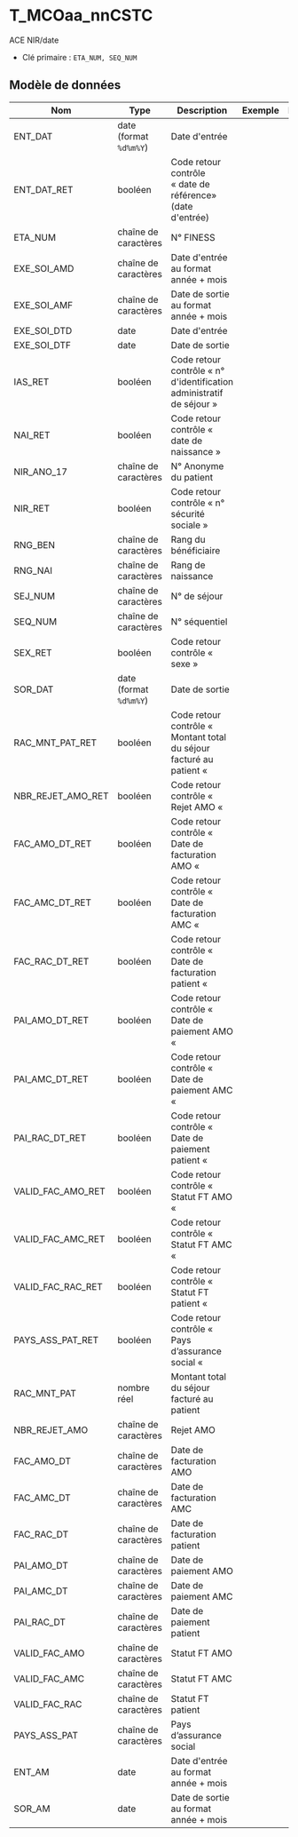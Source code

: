# T_MCOaa_nnCSTC

ACE NIR/date

- Clé primaire : `ETA_NUM, SEQ_NUM`

## Modèle de données

|Nom|Type|Description|Exemple|Propriétés|
|-|-|-|-|-|
|ENT_DAT|date (format `%d%m%Y`)|Date d'entrée|||
|ENT_DAT_RET|booléen|Code retour contrôle « date de référence» (date d'entrée)|||
|ETA_NUM|chaîne de caractères|N° FINESS|||
|EXE_SOI_AMD|chaîne de caractères|Date d'entrée au format année + mois|||
|EXE_SOI_AMF|chaîne de caractères|Date de sortie au format année + mois|||
|EXE_SOI_DTD|date|Date d'entrée|||
|EXE_SOI_DTF|date|Date de sortie|||
|IAS_RET|booléen|Code retour contrôle « n° d'identification administratif de séjour »|||
|NAI_RET|booléen|Code retour contrôle « date de naissance »|||
|NIR_ANO_17|chaîne de caractères|N° Anonyme du patient|||
|NIR_RET|booléen|Code retour contrôle « n° sécurité sociale »|||
|RNG_BEN|chaîne de caractères|Rang du bénéficiaire|||
|RNG_NAI|chaîne de caractères|Rang de naissance|||
|SEJ_NUM|chaîne de caractères|N° de séjour|||
|SEQ_NUM|chaîne de caractères|N° séquentiel|||
|SEX_RET|booléen|Code retour contrôle « sexe »|||
|SOR_DAT|date (format `%d%m%Y`)|Date de sortie|||
|RAC_MNT_PAT_RET|booléen|Code retour contrôle « Montant total du séjour facturé au patient «|||
|NBR_REJET_AMO_RET|booléen|Code retour contrôle « Rejet AMO «|||
|FAC_AMO_DT_RET|booléen|Code retour contrôle « Date de facturation AMO «|||
|FAC_AMC_DT_RET|booléen|Code retour contrôle « Date de facturation AMC «|||
|FAC_RAC_DT_RET|booléen|Code retour contrôle « Date de facturation patient «|||
|PAI_AMO_DT_RET|booléen|Code retour contrôle « Date de paiement AMO «|||
|PAI_AMC_DT_RET|booléen|Code retour contrôle « Date de paiement AMC «|||
|PAI_RAC_DT_RET|booléen|Code retour contrôle « Date de paiement patient «|||
|VALID_FAC_AMO_RET|booléen|Code retour contrôle « Statut FT AMO «|||
|VALID_FAC_AMC_RET|booléen|Code retour contrôle « Statut FT AMC «|||
|VALID_FAC_RAC_RET|booléen|Code retour contrôle « Statut FT patient «|||
|PAYS_ASS_PAT_RET|booléen|Code retour contrôle « Pays d’assurance social «|||
|RAC_MNT_PAT|nombre réel|Montant total du séjour facturé au patient|||
|NBR_REJET_AMO|chaîne de caractères|Rejet AMO|||
|FAC_AMO_DT|chaîne de caractères|Date de facturation AMO|||
|FAC_AMC_DT|chaîne de caractères|Date de facturation AMC|||
|FAC_RAC_DT|chaîne de caractères|Date de facturation patient|||
|PAI_AMO_DT|chaîne de caractères|Date de paiement AMO|||
|PAI_AMC_DT|chaîne de caractères|Date de paiement AMC|||
|PAI_RAC_DT|chaîne de caractères|Date de paiement patient|||
|VALID_FAC_AMO|chaîne de caractères|Statut FT AMO|||
|VALID_FAC_AMC|chaîne de caractères|Statut FT AMC|||
|VALID_FAC_RAC|chaîne de caractères|Statut FT patient|||
|PAYS_ASS_PAT|chaîne de caractères|Pays d’assurance social|||
|ENT_AM|date|Date d'entrée au format année + mois|||
|SOR_AM|date|Date de sortie au format année + mois|||
